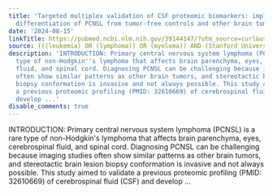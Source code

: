 ```yaml
---
title: 'Targeted multiplex validation of CSF proteomic biomarkers: implications for
  differentiation of PCNSL from tumor-free controls and other brain tumors'
date: '2024-08-15'
linkTitle: https://pubmed.ncbi.nlm.nih.gov/39144147/?utm_source=curl&utm_medium=rss&utm_campaign=pubmed-2&utm_content=1Rkszs2HVZ2RHP33OibaNFew6VK-LzjJWTD4GwmLlk8B-wCceh&fc=20220923065203&ff=20240816182041&v=2.18.0.post9+e462414
source: (((leukemia) OR (lymphoma)) OR (myeloma)) AND (Stanford University[Affiliation])
description: 'INTRODUCTION: Primary central nervous system lymphoma (PCNSL) is a rare
  type of non-Hodgkin''s lymphoma that affects brain parenchyma, eyes, cerebrospinal
  fluid, and spinal cord. Diagnosing PCNSL can be challenging because imaging studies
  often show similar patterns as other brain tumors, and stereotactic brain lesion
  biopsy conformation is invasive and not always possible. This study aimed to validate
  a previous proteomic profiling (PMID: 32610669) of cerebrospinal fluid (CSF) and
  develop ...'
disable_comments: true
---
```

INTRODUCTION: Primary central nervous system lymphoma (PCNSL) is a rare type of non-Hodgkin's lymphoma that affects brain parenchyma, eyes, cerebrospinal fluid, and spinal cord. Diagnosing PCNSL can be challenging because imaging studies often show similar patterns as other brain tumors, and stereotactic brain lesion biopsy conformation is invasive and not always possible. This study aimed to validate a previous proteomic profiling (PMID: 32610669) of cerebrospinal fluid (CSF) and develop ...